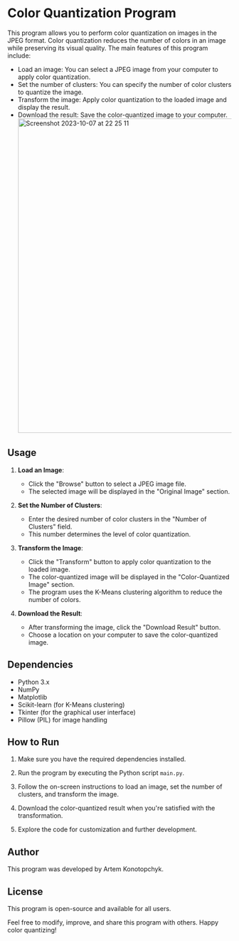 # Color Quantization Program

This program allows you to perform color quantization on images in the JPEG format. Color quantization reduces the number of colors in an image while preserving its visual quality. The main features of this program include:

- Load an image: You can select a JPEG image from your computer to apply color quantization.
- Set the number of clusters: You can specify the number of color clusters to quantize the image.
- Transform the image: Apply color quantization to the loaded image and display the result.
- Download the result: Save the color-quantized image to your computer.
  <img width="706" alt="Screenshot 2023-10-07 at 22 25 11" src="https://github.com/krialm/color_quantization/assets/93251167/78196c98-7657-4804-a7fb-b50ae365b040">

## Usage

1. **Load an Image**:
   - Click the "Browse" button to select a JPEG image file.
   - The selected image will be displayed in the "Original Image" section.

2. **Set the Number of Clusters**:
   - Enter the desired number of color clusters in the "Number of Clusters" field.
   - This number determines the level of color quantization.

3. **Transform the Image**:
   - Click the "Transform" button to apply color quantization to the loaded image.
   - The color-quantized image will be displayed in the "Color-Quantized Image" section.
   - The program uses the K-Means clustering algorithm to reduce the number of colors.

4. **Download the Result**:
   - After transforming the image, click the "Download Result" button.
   - Choose a location on your computer to save the color-quantized image.

## Dependencies

- Python 3.x
- NumPy
- Matplotlib
- Scikit-learn (for K-Means clustering)
- Tkinter (for the graphical user interface)
- Pillow (PIL) for image handling

## How to Run

1. Make sure you have the required dependencies installed.

2. Run the program by executing the Python script `main.py`.

3. Follow the on-screen instructions to load an image, set the number of clusters, and transform the image.

4. Download the color-quantized result when you're satisfied with the transformation.

5. Explore the code for customization and further development.

## Author

This program was developed by Artem Konotopchyk.

## License

This program is open-source and available for all users.

Feel free to modify, improve, and share this program with others. Happy color quantizing!
